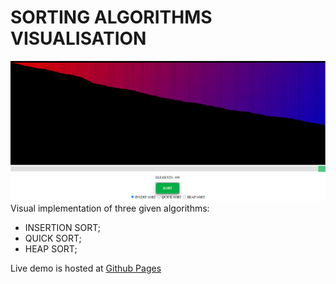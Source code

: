 # SORTING ALGORITHMS VISUALISATION
![Example](/visualSort.jpg)
Visual implementation of three given algorithms:
- INSERTION SORT;
- QUICK SORT;
- HEAP SORT;

Live demo is hosted at [Github Pages](https://kuplays.github.io/sorting/)
